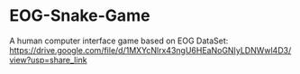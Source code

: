 # EOG-Snake-Game
A human computer interface game based on EOG 
DataSet: https://drive.google.com/file/d/1MXYcNlrx43ngU6HEaNoGNIyLDNWwl4D3/view?usp=share_link

